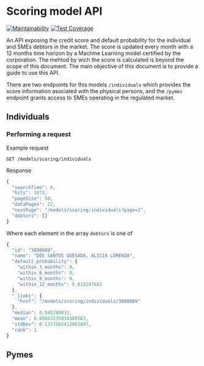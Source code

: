 # Scoring model API

[![Maintainability](https://api.codeclimate.com/v1/badges/e74308bdc62b801f3112/maintainability)](https://codeclimate.com/github/Neurus1970/models/maintainability) [![Test Coverage](https://api.codeclimate.com/v1/badges/e74308bdc62b801f3112/test_coverage)](https://codeclimate.com/github/Neurus1970/models/test_coverage)

An API exposing the credit score and default probability for the individual and SMEs debtors in the market.
The score is updated every month with a 12 months time horizon by a Machine Learning model certified by the corporation. The mehtod by wich the score is calculated is beyond the scope of this document. The main objective of this document is to provide a guide to use this API.

There are two endpoints for this models `/individuals` which provides the score information asociated with the physical persons, and the `/pymes` endpoint grants access to SMEs operating in the regulated market.

## Individuals



### Performing a request

Example request

```http
GET /models/scoring/individuals
```

Response

```javascript
{
  "searchTime": 0,
  "hits": 1073,
  "pageSize": 50,
  "dataPages": 22,
  "nextPage": "/models/scoring/individuals?page=2",
  "debtors": []
}
```
Where each element in the array `debtors` is one of
```javascript
{
  "id": "3890089",
  "name": "DOS SANTOS QUESADA, ALICIA LORENZA",
  "default_probability": {
    "within_3_months": 0,
    "within_6_months": 0,
    "within_9_months": 0,
    "within_12_months": 0.018247683
  },
  "_links": {
    "href": "/models/scoring/individuals/3890089"
  },
  "median": 0.045284033,
  "mean": 0.09683235834389563,
  "stdDev": 0.1357565412061047,
  "rank": 1
}
```  

## Pymes

